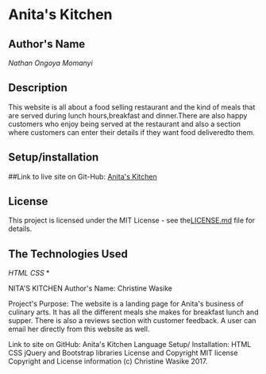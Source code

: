 # Anita's Kitchen

## Author's Name
  *Nathan Ongoya Momanyi*

## Description
  This website is all about a food selling restaurant and the kind of meals that  are served during lunch hours,breakfast and dinner.There are also happy customers who enjoy being served at the restaurant and also a section where customers can enter their details if they want food deliveredto them.

## Setup/installation

##Link to live site on Git-Hub:
   [Anita's Kitchen](https://nash2030.github.io/mpft-ip/)

## License
This project is licensed under the MIT License - see the[LICENSE.md](https://en.wikipedia.org/wiki/MIT_License) file for details.



## The Technologies Used
  *HTML*
  *CSS*
  *

  NITA'S KITCHEN
  Author's Name:
  Christine Wasike

  Project's Purpose:
  The website is a landing page for Anita's business of culinary arts. It has all the different meals she makes for breakfast lunch and supper. There is also a reviews section with customer feedback. A user can email her directly from this website as well.

  Link to site on GitHub: Anita's Kitchen
  Language Setup/ Installation:
  HTML
  CSS
  jQuery and Bootstrap libraries
  License and Copyright
  MIT license
  Copyright and License information (c) Christine Wasike 2017.
